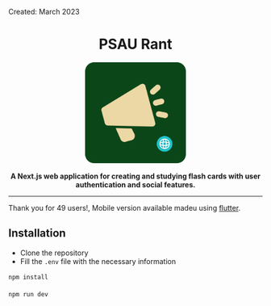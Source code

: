 Created: March 2023

<h1 align="center">PSAU Rant</h1>

<p align="center">
<img src="./logo.png" height="200">
</p>

<p align="center">
<strong>
A Next.js web application for creating and studying flash cards with user authentication and social features. 
</strong>
</p>

---

Thank you for 49 users!, Mobile version available madeu using [flutter](https://github.com/mmvergara/psau-rant-flutter/).

## Installation

- Clone the repository
- Fill the `.env` file with the necessary information

```bash
npm install

npm run dev
```
